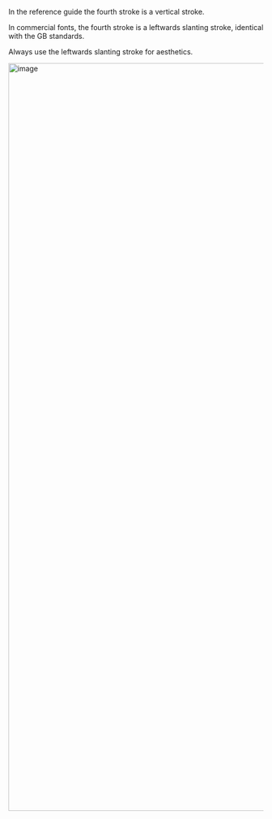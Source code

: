 In the reference guide the fourth stroke is a vertical stroke.

In commercial fonts, the fourth stroke is a leftwards slanting stroke, identical with the GB standards.

Always use the leftwards slanting stroke for aesthetics.

<img width="1474" alt="image" src="https://github.com/hfhchan/hk-font-guide/assets/8191296/728e6a9d-0131-4e55-ba37-9daa63967ebf">
